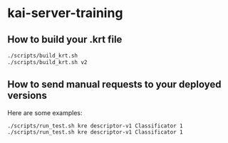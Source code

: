 # kai-server-training

## How to build your .krt file

``` sh
./scripts/build_krt.sh  
./scripts/build_krt.sh v2
```

## How to send manual requests to your deployed versions

Here are some examples:  

``` sh
./scripts/run_test.sh kre descriptor-v1 Classificator 1
./scripts/run_test.sh kre descriptor-v1 Classificator 1
```
